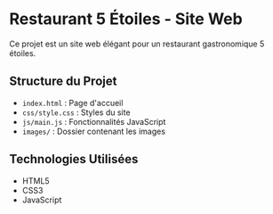 # Restaurant 5 Étoiles - Site Web

Ce projet est un site web élégant pour un restaurant gastronomique 5 étoiles.

## Structure du Projet
- `index.html` : Page d'accueil
- `css/style.css` : Styles du site
- `js/main.js` : Fonctionnalités JavaScript
- `images/` : Dossier contenant les images

## Technologies Utilisées
- HTML5
- CSS3
- JavaScript
